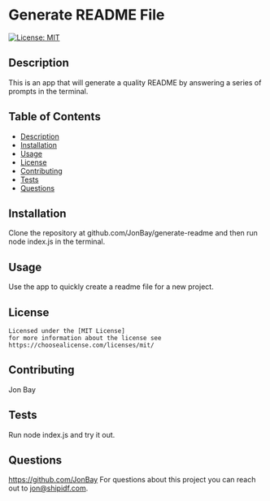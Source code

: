 # Generate README File

  [![License: MIT](https://img.shields.io/badge/License-MIT-yellow.svg)](https://opensource.org/licenses/MIT)

  ## Description
  This is an app that will generate a quality README by answering a series of prompts in the terminal.  

  ## Table of Contents 
  - [Description](#description)
  - [Installation](#installation)
  - [Usage](#usage)
  - [License](#license)
  - [Contributing](#contributing)
  - [Tests](#tests)
  - [Questions](#questions)

  ## Installation
  Clone the repository at github.com/JonBay/generate-readme and then run node index.js in the terminal. 

  ## Usage
  Use the app to quickly create a readme file for a new project.  

  ## License
    
    Licensed under the [MIT License]
    for more information about the license see https://choosealicense.com/licenses/mit/ 
    

  ## Contributing
  Jon Bay

  ## Tests
  Run node index.js and try it out.  

  ## Questions
  https://github.com/JonBay
  For questions about this project you can reach out to jon@shipidf.com.
